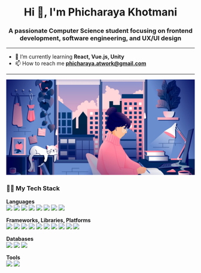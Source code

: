 <h1 align="center">Hi 👋, I'm Phicharaya Khotmani</h1>
<h3 align="center">A passionate Computer Science student focusing on frontend development, software engineering, and UX/UI design</h3>

<hr />

- 🌱 I’m currently learning **React, Vue.js, Unity**  
- 📫 How to reach me **phicharaya.atwork@gmail.com**

<hr />

<img src="asset/freepik__expand__44740.png"/>

<h3>👩‍💻 My Tech Stack</h3>

**Languages**  
<img src="https://img.shields.io/badge/JavaScript-323330?style=for-the-badge&logo=javascript&logoColor=F7DF1E" />  <img src="https://img.shields.io/badge/Python-FFD43B?style=for-the-badge&logo=python&logoColor=blue" />  <img src="https://img.shields.io/badge/C%23-239120?style=for-the-badge&logo=csharp&logoColor=white" />  <img src="https://img.shields.io/badge/C%2B%2B-00599C?style=for-the-badge&logo=c%2B%2B&logoColor=white" />  <img src="https://img.shields.io/badge/CSS3-1572B6?style=for-the-badge&logo=css3&logoColor=white" />  <img src="https://img.shields.io/badge/HTML5-E34F26?style=for-the-badge&logo=html5&logoColor=white" />  <img src="https://img.shields.io/badge/Go-00ADD8?style=for-the-badge&logo=go&logoColor=white" />  <img src="https://img.shields.io/badge/Kotlin-B125EA?style=for-the-badge&logo=kotlin&logoColor=white" />  

**Frameworks, Libraries, Platforms**  
<img src="https://img.shields.io/badge/Next.js-000000?style=for-the-badge&logo=nextdotjs&logoColor=white" />  <img src="https://img.shields.io/badge/Flask-000000?style=for-the-badge&logo=flask&logoColor=white" />  <img src="https://img.shields.io/badge/jQuery-0769AD?style=for-the-badge&logo=jquery&logoColor=white" />  <img src="https://img.shields.io/badge/jinja-white.svg?style=for-the-badge&logo=jinja&logoColor=black">  <img src="https://img.shields.io/badge/Tailwind_CSS-38B2AC?style=for-the-badge&logo=tailwind-css&logoColor=white">  <img src="https://img.shields.io/badge/Node.js-339933?style=for-the-badge&logo=nodedotjs&logoColor=white" />  <img src="https://img.shields.io/badge/Bootstrap-563D7C?style=for-the-badge&logo=bootstrap&logoColor=white" />  <img src="https://img.shields.io/badge/Bulma-00D1B2?style=for-the-badge&logo=bulma&logoColor=white" />  <img src="https://img.shields.io/badge/Material--UI-007FFF?style=for-the-badge&logo=mui&logoColor=white" />  <img src="https://img.shields.io/badge/Jupyter-F37626.svg?&style=for-the-badge&logo=Jupyter&logoColor=white" />

**Databases**  
<img src="https://img.shields.io/badge/MongoDB-4EA94B?style=for-the-badge&logo=mongodb&logoColor=white" />  <img src="https://img.shields.io/badge/MySQL-005C84?style=for-the-badge&logo=mysql&logoColor=white" />  <img src="https://img.shields.io/badge/PostgreSQL-316192?style=for-the-badge&logo=postgresql&logoColor=white" />  

**Tools**  
<img src="https://img.shields.io/badge/Docker-2CA5E0?style=for-the-badge&logo=docker&logoColor=white" />  <img src="https://img.shields.io/badge/Postman-FF6C37?style=for-the-badge&logo=postman&logoColor=white" />
